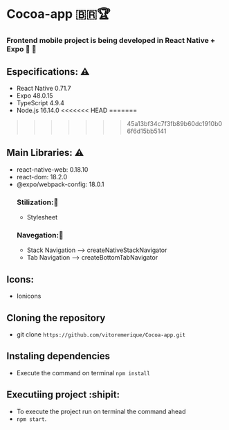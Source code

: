 # Cocoa-app :brazil::trophy:
### Frontend mobile project is being developed in React Native + Expo :camera_flash: :orangutan:


## Especifications: 	:warning:
- React Native 0.71.7
- Expo 48.0.15
- TypeScript 4.9.4
- Node.js 16.14.0
<<<<<<< HEAD
=======

>>>>>>> 45a13bf34c7f3fb89b60dc1910b06f6d15bb5141
## Main Libraries: :warning:
- react-native-web: 0.18.10
- react-dom: 18.2.0
- @expo/webpack-config: 18.0.1
  ### Stilization::orangutan:
  - Stylesheet
  ### Navegation::orangutan:
  - Stack Navigation --> createNativeStackNavigator
  - Tab Navigation --> createBottomTabNavigator 
## Icons:
- Ionicons

## Cloning the repository
- git clone ```https://github.com/vitoremerique/Cocoa-app.git```

## Instaling dependencies
- Execute the command on terminal 
```npm install```
## Executiing project :shipit: 
- To execute the project run on terminal the command ahead
- ```npm start```.

